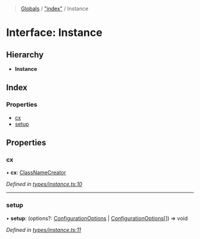> [Globals](../README.md) / ["index"](../modules/_index_.md) / Instance

# Interface: Instance

## Hierarchy

- **Instance**

## Index

### Properties

- [cx](_index_.instance.md#cx)
- [setup](_index_.instance.md#setup)

## Properties

### cx

• **cx**: [ClassNameCreator](_index_.classnamecreator.md)

_Defined in [types/instance.ts:10](https://github.com/kenoxa/beamwind/blob/main/packages/beamwind/src/types/instance.ts#L10)_

---

### setup

• **setup**: (options?: [ConfigurationOptions](_index_.configurationoptions.md) \| [ConfigurationOptions](_index_.configurationoptions.md)[]) => void

_Defined in [types/instance.ts:11](https://github.com/kenoxa/beamwind/blob/main/packages/beamwind/src/types/instance.ts#L11)_
